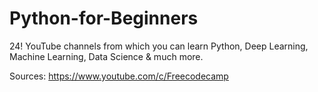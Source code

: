 # Python-for-Beginners
24! YouTube channels from which you can learn Python, Deep Learning, Machine Learning, Data Science &amp; much more.


Sources: https://www.youtube.com/c/Freecodecamp 

